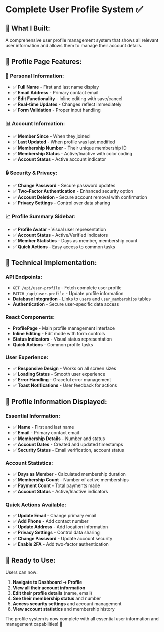 # Complete User Profile System ✅

## 🎯 **What I Built:**

A comprehensive user profile management system that shows all relevant user information and allows them to manage their account details.

## 📱 **Profile Page Features:**

### **👤 Personal Information:**
- ✅ **Full Name** - First and last name display
- ✅ **Email Address** - Primary contact email
- ✅ **Edit Functionality** - Inline editing with save/cancel
- ✅ **Real-time Updates** - Changes reflect immediately
- ✅ **Form Validation** - Proper input handling

### **📊 Account Information:**
- ✅ **Member Since** - When they joined
- ✅ **Last Updated** - When profile was last modified
- ✅ **Membership Number** - Their unique membership ID
- ✅ **Membership Status** - Active/Inactive with color coding
- ✅ **Account Status** - Active account indicator

### **🔒 Security & Privacy:**
- ✅ **Change Password** - Secure password updates
- ✅ **Two-Factor Authentication** - Enhanced security option
- ✅ **Account Deletion** - Secure account removal with confirmation
- ✅ **Privacy Settings** - Control over data sharing

### **📈 Profile Summary Sidebar:**
- ✅ **Profile Avatar** - Visual user representation
- ✅ **Account Status** - Active/Verified indicators
- ✅ **Member Statistics** - Days as member, membership count
- ✅ **Quick Actions** - Easy access to common tasks

## 🔧 **Technical Implementation:**

### **API Endpoints:**
- `GET /api/user-profile` - Fetch complete user profile
- `PATCH /api/user-profile` - Update profile information
- **Database Integration** - Links to `users` and `user_memberships` tables
- **Authentication** - Secure user-specific data access

### **React Components:**
- **ProfilePage** - Main profile management interface
- **Inline Editing** - Edit mode with form controls
- **Status Indicators** - Visual status representation
- **Quick Actions** - Common profile tasks

### **User Experience:**
- ✅ **Responsive Design** - Works on all screen sizes
- ✅ **Loading States** - Smooth user experience
- ✅ **Error Handling** - Graceful error management
- ✅ **Toast Notifications** - User feedback for actions

## 🎨 **Profile Information Displayed:**

### **Essential Information:**
- ✅ **Name** - First and last name
- ✅ **Email** - Primary contact email
- ✅ **Membership Details** - Number and status
- ✅ **Account Dates** - Created and updated timestamps
- ✅ **Security Status** - Email verification, account status

### **Account Statistics:**
- ✅ **Days as Member** - Calculated membership duration
- ✅ **Membership Count** - Number of active memberships
- ✅ **Payment Count** - Total payments made
- ✅ **Account Status** - Active/Inactive indicators

### **Quick Actions Available:**
- ✅ **Update Email** - Change primary email
- ✅ **Add Phone** - Add contact number
- ✅ **Update Address** - Add location information
- ✅ **Privacy Settings** - Control data sharing
- ✅ **Change Password** - Update account security
- ✅ **Enable 2FA** - Add two-factor authentication

## 🚀 **Ready to Use:**

Users can now:
1. **Navigate to Dashboard → Profile**
2. **View all their account information**
3. **Edit their profile details** (name, email)
4. **See their membership status** and number
5. **Access security settings** and account management
6. **View account statistics** and membership history

The profile system is now complete with all essential user information and management capabilities! 🎉
